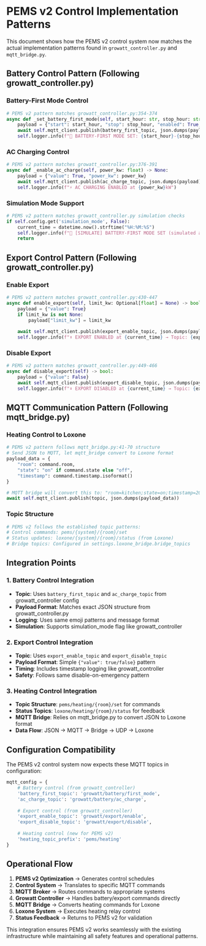 # PEMS v2 Control Implementation Patterns

This document shows how the PEMS v2 control system now matches the actual implementation patterns found in `growatt_controller.py` and `mqtt_bridge.py`.

## Battery Control Pattern (Following growatt_controller.py)

### Battery-First Mode Control
```python
# PEMS v2 pattern matches growatt_controller.py:354-374
async def _set_battery_first_mode(self, start_hour: str, stop_hour: str) -> None:
    payload = {"start": start_hour, "stop": stop_hour, "enabled": True, "slot": 1}
    await self.mqtt_client.publish(battery_first_topic, json.dumps(payload))
    self.logger.info(f"🔋 BATTERY-FIRST MODE SET: {start_hour}-{stop_hour}")
```

### AC Charging Control
```python
# PEMS v2 pattern matches growatt_controller.py:376-391
async def _enable_ac_charge(self, power_kw: float) -> None:
    payload = {"value": True, "power_kw": power_kw}
    await self.mqtt_client.publish(ac_charge_topic, json.dumps(payload))
    self.logger.info(f"⚡ AC CHARGING ENABLED at {power_kw}kW")
```

### Simulation Mode Support
```python
# PEMS v2 pattern matches growatt_controller.py simulation checks
if self.config.get('simulation_mode', False):
    current_time = datetime.now().strftime("%H:%M:%S")
    self.logger.info(f"🔋 [SIMULATE] BATTERY-FIRST MODE SET (simulated at {current_time})")
    return
```

## Export Control Pattern (Following growatt_controller.py)

### Enable Export
```python
# PEMS v2 pattern matches growatt_controller.py:430-447
async def enable_export(self, limit_kw: Optional[float] = None) -> bool:
    payload = {"value": True}
    if limit_kw is not None:
        payload["limit_kw"] = limit_kw
    
    await self.mqtt_client.publish(export_enable_topic, json.dumps(payload))
    self.logger.info(f"⬆️ EXPORT ENABLED at {current_time} → Topic: {export_enable_topic}")
```

### Disable Export
```python
# PEMS v2 pattern matches growatt_controller.py:449-466
async def disable_export(self) -> bool:
    payload = {"value": False}
    await self.mqtt_client.publish(export_disable_topic, json.dumps(payload))
    self.logger.info(f"⬇️ EXPORT DISABLED at {current_time} → Topic: {export_disable_topic}")
```

## MQTT Communication Pattern (Following mqtt_bridge.py)

### Heating Control to Loxone
```python
# PEMS v2 pattern follows mqtt_bridge.py:41-70 structure
# Send JSON to MQTT, let mqtt_bridge convert to Loxone format
payload_data = {
    "room": command.room,
    "state": "on" if command.state else "off",
    "timestamp": command.timestamp.isoformat()
}

# MQTT bridge will convert this to: "room=kitchen;state=on;timestamp=2024-01-01T12:00:00"
await self.mqtt_client.publish(topic, json.dumps(payload_data))
```

### Topic Structure
```python
# PEMS v2 follows the established topic patterns:
# Control commands: pems/{system}/{room}/set
# Status updates: loxone/{system}/{room}/status (from Loxone)
# Bridge topics: Configured in settings.loxone_bridge.bridge_topics
```

## Integration Points

### 1. Battery Control Integration
- **Topic**: Uses `battery_first_topic` and `ac_charge_topic` from growatt_controller config
- **Payload Format**: Matches exact JSON structure from growatt_controller.py
- **Logging**: Uses same emoji patterns and message format
- **Simulation**: Supports simulation_mode flag like growatt_controller

### 2. Export Control Integration  
- **Topic**: Uses `export_enable_topic` and `export_disable_topic`
- **Payload Format**: Simple `{"value": true/false}` pattern
- **Timing**: Includes timestamp logging like growatt_controller
- **Safety**: Follows same disable-on-emergency pattern

### 3. Heating Control Integration
- **Topic Structure**: `pems/heating/{room}/set` for commands
- **Status Topics**: `loxone/heating/{room}/status` for feedback
- **MQTT Bridge**: Relies on mqtt_bridge.py to convert JSON to Loxone format
- **Data Flow**: JSON → MQTT → Bridge → UDP → Loxone

## Configuration Compatibility

The PEMS v2 control system now expects these MQTT topics in configuration:

```python
mqtt_config = {
    # Battery control (from growatt_controller)
    'battery_first_topic': 'growatt/battery/first_mode',
    'ac_charge_topic': 'growatt/battery/ac_charge',
    
    # Export control (from growatt_controller)
    'export_enable_topic': 'growatt/export/enable',
    'export_disable_topic': 'growatt/export/disable',
    
    # Heating control (new for PEMS v2)
    'heating_topic_prefix': 'pems/heating'
}
```

## Operational Flow

1. **PEMS v2 Optimization** → Generates control schedules
2. **Control System** → Translates to specific MQTT commands
3. **MQTT Broker** → Routes commands to appropriate systems
4. **Growatt Controller** → Handles battery/export commands directly
5. **MQTT Bridge** → Converts heating commands for Loxone
6. **Loxone System** → Executes heating relay control
7. **Status Feedback** → Returns to PEMS v2 for validation

This integration ensures PEMS v2 works seamlessly with the existing infrastructure while maintaining all safety features and operational patterns.